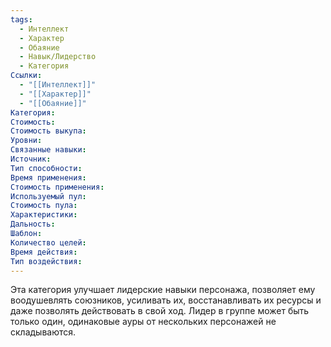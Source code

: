 ```yaml
---
tags:
  - Интеллект
  - Характер
  - Обаяние
  - Навык/Лидерство
  - Категория
Ссылки:
  - "[[Интеллект]]"
  - "[[Характер]]"
  - "[[Обаяние]]"
Категория: 
Стоимость:
Стоимость выкупа:
Уровни:
Связанные навыки:
Источник:
Тип способности:
Время применения:
Стоимость применения:
Используемый пул:
Стоимость пула:
Характеристики:
Дальность:
Шаблон:
Количество целей:
Время действия:
Тип воздействия:
---
```

Эта категория улучшает лидерские навыки персонажа, позволяет ему воодушевлять союзников, усиливать их, восстанавливать их ресурсы и даже позволять действовать в свой ход. Лидер в группе может быть только один, одинаковые ауры от нескольких персонажей не складываются. 